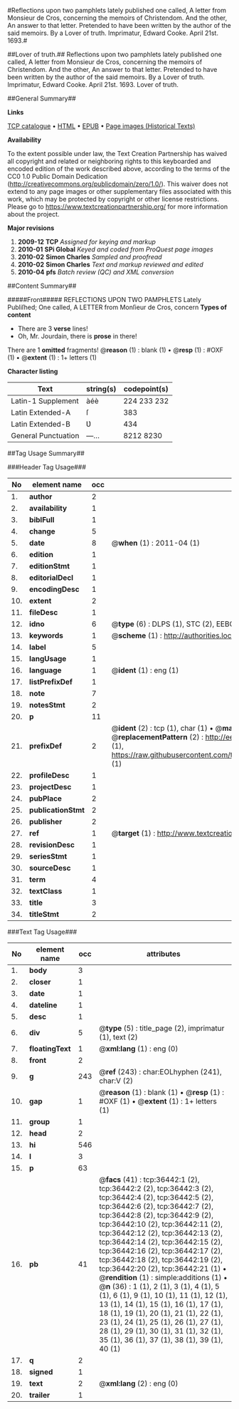 #Reflections upon two pamphlets lately published one called, A letter from Monsieur de Cros, concerning the memoirs of Christendom. And the other, An answer to that letter. Pretended to have been written by the author of the said memoirs. By a Lover of truth. Imprimatur, Edward Cooke. April 21st. 1693.#

##Lover of truth.##
Reflections upon two pamphlets lately published one called, A letter from Monsieur de Cros, concerning the memoirs of Christendom. And the other, An answer to that letter. Pretended to have been written by the author of the said memoirs. By a Lover of truth. Imprimatur, Edward Cooke. April 21st. 1693.
Lover of truth.

##General Summary##

**Links**

[TCP catalogue](http://www.ota.ox.ac.uk/tcp/)  • 
[HTML](http://tei.it.ox.ac.uk/tcp/Texts-HTML/free/A58/A58391.html)  • 
[EPUB](http://tei.it.ox.ac.uk/tcp/Texts-EPUB/free/A58/A58391.epub) • 
[Page images (Historical Texts)](https://historicaltexts.jisc.ac.uk/eebo-99831975e)

**Availability**

To the extent possible under law, the Text Creation Partnership has waived all copyright and related or neighboring rights to this keyboarded and encoded edition of the work described above, according to the terms of the CC0 1.0 Public Domain Dedication (http://creativecommons.org/publicdomain/zero/1.0/). This waiver does not extend to any page images or other supplementary files associated with this work, which may be protected by copyright or other license restrictions. Please go to https://www.textcreationpartnership.org/ for more information about the project.

**Major revisions**

1. __2009-12__ __TCP__ *Assigned for keying and markup*
1. __2010-01__ __SPi Global__ *Keyed and coded from ProQuest page images*
1. __2010-02__ __Simon Charles__ *Sampled and proofread*
1. __2010-02__ __Simon Charles__ *Text and markup reviewed and edited*
1. __2010-04__ __pfs__ *Batch review (QC) and XML conversion*

##Content Summary##

#####Front#####
REFLECTIONS UPON TWO PAMPHLETS Lately Publiſhed; One called, A
LETTER from Monſieur de Cros, concern
**Types of content**

  * There are 3 **verse** lines!
  * Oh, Mr. Jourdain, there is **prose** in there!

There are 1 **omitted** fragments! 
 @__reason__ (1) : blank (1)  •  @__resp__ (1) : #OXF (1)  •  @__extent__ (1) : 1+ letters (1)

**Character listing**


|Text|string(s)|codepoint(s)|
|---|---|---|
|Latin-1 Supplement|àéè|224 233 232|
|Latin Extended-A|ſ|383|
|Latin Extended-B|Ʋ|434|
|General Punctuation|—…|8212 8230|

##Tag Usage Summary##

###Header Tag Usage###

|No|element name|occ|attributes|
|---|---|---|---|
|1.|__author__|2||
|2.|__availability__|1||
|3.|__biblFull__|1||
|4.|__change__|5||
|5.|__date__|8| @__when__ (1) : 2011-04 (1)|
|6.|__edition__|1||
|7.|__editionStmt__|1||
|8.|__editorialDecl__|1||
|9.|__encodingDesc__|1||
|10.|__extent__|2||
|11.|__fileDesc__|1||
|12.|__idno__|6| @__type__ (6) : DLPS (1), STC (2), EEBO-CITATION (1), PROQUEST (1), VID (1)|
|13.|__keywords__|1| @__scheme__ (1) : http://authorities.loc.gov/ (1)|
|14.|__label__|5||
|15.|__langUsage__|1||
|16.|__language__|1| @__ident__ (1) : eng (1)|
|17.|__listPrefixDef__|1||
|18.|__note__|7||
|19.|__notesStmt__|2||
|20.|__p__|11||
|21.|__prefixDef__|2| @__ident__ (2) : tcp (1), char (1)  •  @__matchPattern__ (2) : ([0-9\-]+):([0-9IVX]+) (1), (.+) (1)  •  @__replacementPattern__ (2) : http://eebo.chadwyck.com/downloadtiff?vid=$1&page=$2 (1), https://raw.githubusercontent.com/textcreationpartnership/Texts/master/tcpchars.xml#$1 (1)|
|22.|__profileDesc__|1||
|23.|__projectDesc__|1||
|24.|__pubPlace__|2||
|25.|__publicationStmt__|2||
|26.|__publisher__|2||
|27.|__ref__|1| @__target__ (1) : http://www.textcreationpartnership.org/docs/. (1)|
|28.|__revisionDesc__|1||
|29.|__seriesStmt__|1||
|30.|__sourceDesc__|1||
|31.|__term__|4||
|32.|__textClass__|1||
|33.|__title__|3||
|34.|__titleStmt__|2||


###Text Tag Usage###

|No|element name|occ|attributes|
|---|---|---|---|
|1.|__body__|3||
|2.|__closer__|1||
|3.|__date__|1||
|4.|__dateline__|1||
|5.|__desc__|1||
|6.|__div__|5| @__type__ (5) : title_page (2), imprimatur (1), text (2)|
|7.|__floatingText__|1| @__xml:lang__ (1) : eng (0)|
|8.|__front__|2||
|9.|__g__|243| @__ref__ (243) : char:EOLhyphen (241), char:V (2)|
|10.|__gap__|1| @__reason__ (1) : blank (1)  •  @__resp__ (1) : #OXF (1)  •  @__extent__ (1) : 1+ letters (1)|
|11.|__group__|1||
|12.|__head__|2||
|13.|__hi__|546||
|14.|__l__|3||
|15.|__p__|63||
|16.|__pb__|41| @__facs__ (41) : tcp:36442:1 (2), tcp:36442:2 (2), tcp:36442:3 (2), tcp:36442:4 (2), tcp:36442:5 (2), tcp:36442:6 (2), tcp:36442:7 (2), tcp:36442:8 (2), tcp:36442:9 (2), tcp:36442:10 (2), tcp:36442:11 (2), tcp:36442:12 (2), tcp:36442:13 (2), tcp:36442:14 (2), tcp:36442:15 (2), tcp:36442:16 (2), tcp:36442:17 (2), tcp:36442:18 (2), tcp:36442:19 (2), tcp:36442:20 (2), tcp:36442:21 (1)  •  @__rendition__ (1) : simple:additions (1)  •  @__n__ (36) : 1 (1), 2 (1), 3 (1), 4 (1), 5 (1), 6 (1), 9 (1), 10 (1), 11 (1), 12 (1), 13 (1), 14 (1), 15 (1), 16 (1), 17 (1), 18 (1), 19 (1), 20 (1), 21 (1), 22 (1), 23 (1), 24 (1), 25 (1), 26 (1), 27 (1), 28 (1), 29 (1), 30 (1), 31 (1), 32 (1), 35 (1), 36 (1), 37 (1), 38 (1), 39 (1), 40 (1)|
|17.|__q__|2||
|18.|__signed__|1||
|19.|__text__|2| @__xml:lang__ (2) : eng (0)|
|20.|__trailer__|1||
